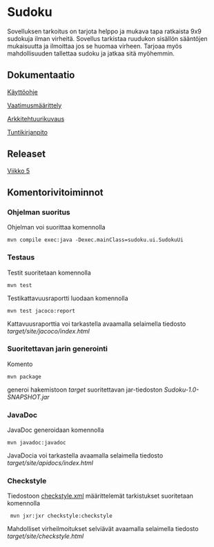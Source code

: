 # Sudoku

Sovelluksen tarkoitus on tarjota helppo ja mukava tapa ratkaista 9x9 sudokuja ilman virheitä. Sovellus tarkistaa ruudukon sisällön sääntöjen mukaisuutta ja ilmoittaa jos se huomaa virheen.
Tarjoaa myös mahdollisuuden tallettaa sudoku ja jatkaa sitä myöhemmin.

## Dokumentaatio


[Käyttöohje](https://github.com/Sieluton/ot-harjoitustyo/blob/master/Sudoku/dokumentaatio/kayttoohje.md)

[Vaatimusmäärittely](https://github.com/Sieluton/ot-harjoitustyo/blob/master/Sudoku/dokumentaatio/vaatimusmaarittely.md)

[Arkkitehtuurikuvaus](https://github.com/Sieluton/ot-harjoitustyo/blob/master/Sudoku/dokumentaatio/arkkitehtuuri.md)

[Tuntikirjanpito](https://github.com/Sieluton/ot-harjoitustyo/blob/master/Sudoku/dokumentaatio/tuntikirjanpito.md)


## Releaset

[Viikko 5](https://github.com/Sieluton/ot-harjoitustyo/releases/tag/viikko5)

## Komentorivitoiminnot

### Ohjelman suoritus

Ohjelman voi suorittaa komennolla

```
mvn compile exec:java -Dexec.mainClass=sudoku.ui.SudokuUi
```

### Testaus

Testit suoritetaan komennolla

```
mvn test
```

Testikattavuusraportti luodaan komennolla

```
mvn test jacoco:report
```

Kattavuusraporttia voi tarkastella avaamalla selaimella tiedosto _target/site/jacoco/index.html_

### Suoritettavan jarin generointi

Komento

```
mvn package
```

generoi hakemistoon _target_ suoritettavan jar-tiedoston _Sudoku-1.0-SNAPSHOT.jar_

### JavaDoc

JavaDoc generoidaan komennolla

```
mvn javadoc:javadoc
```

JavaDocia voi tarkastella avaamalla selaimella tiedosto _target/site/apidocs/index.html_

### Checkstyle

Tiedostoon [checkstyle.xml](https://github.com/mluukkai/OtmTodoApp/blob/master/checkstyle.xml) määrittelemät tarkistukset suoritetaan komennolla

```
 mvn jxr:jxr checkstyle:checkstyle
```

Mahdolliset virheilmoitukset selviävät avaamalla selaimella tiedosto _target/site/checkstyle.html_